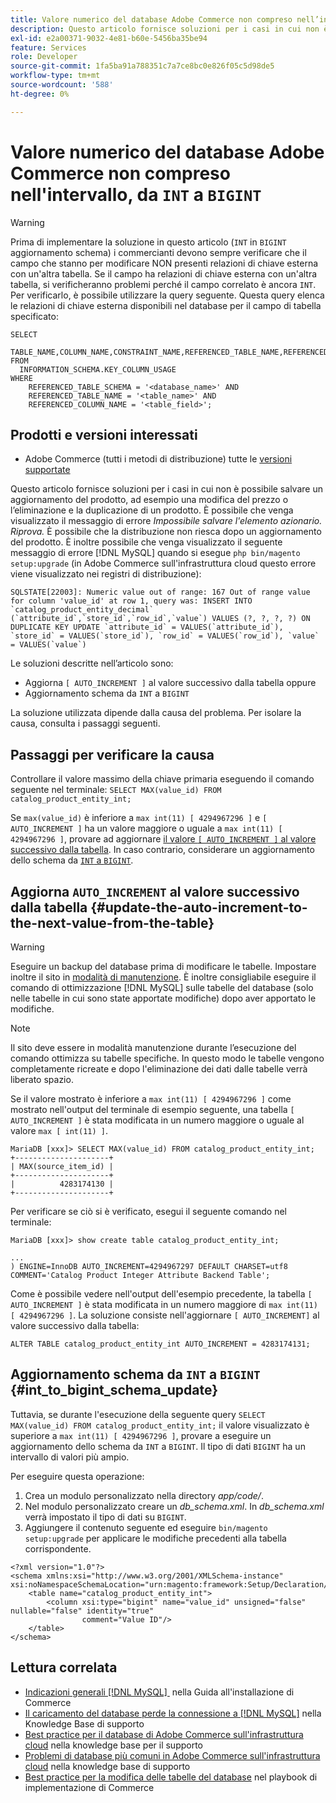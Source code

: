 ```yaml
---
title: Valore numerico del database Adobe Commerce non compreso nell’intervallo, da "INT" a "BIGINT"
description: Questo articolo fornisce soluzioni per i casi in cui non è possibile salvare un aggiornamento del prodotto, ad esempio una modifica del prezzo o l’eliminazione e la duplicazione di un prodotto.
exl-id: e2a00371-9032-4e81-b60e-5456ba35be94
feature: Services
role: Developer
source-git-commit: 1fa5ba91a788351c7a7ce8bc0e826f05c5d98de5
workflow-type: tm+mt
source-wordcount: '588'
ht-degree: 0%

---
```


# Valore numerico del database Adobe Commerce non compreso nell&#39;intervallo, da `INT` a `BIGINT`

>[!WARNING]
>
>Prima di implementare la soluzione in questo articolo (`INT` in `BIGINT` aggiornamento schema) i commercianti devono sempre verificare che il campo che stanno per modificare NON presenti relazioni di chiave esterna con un&#39;altra tabella. Se il campo ha relazioni di chiave esterna con un&#39;altra tabella, si verificheranno problemi perché il campo correlato è ancora `INT`. Per verificarlo, è possibile utilizzare la query seguente. Questa query elenca le relazioni di chiave esterna disponibili nel database per il campo di tabella specificato:
>
>```mysql
>SELECT 
>     TABLE_NAME,COLUMN_NAME,CONSTRAINT_NAME,REFERENCED_TABLE_NAME,REFERENCED_COLUMN_NAME
>FROM
>   INFORMATION_SCHEMA.KEY_COLUMN_USAGE
>WHERE
>     REFERENCED_TABLE_SCHEMA = '<database_name>' AND
>     REFERENCED_TABLE_NAME = '<table_name>' AND
>     REFERENCED_COLUMN_NAME = '<table_field>';
>```

## Prodotti e versioni interessati

* Adobe Commerce (tutti i metodi di distribuzione) tutte le [versioni supportate](https://www.adobe.com/content/dam/cc/en/legal/terms/enterprise/pdfs/Adobe-Commerce-Software-Lifecycle-Policy.pdf)

Questo articolo fornisce soluzioni per i casi in cui non è possibile salvare un aggiornamento del prodotto, ad esempio una modifica del prezzo o l’eliminazione e la duplicazione di un prodotto.
È possibile che venga visualizzato il messaggio di errore *Impossibile salvare l&#39;elemento azionario. Riprova.* È possibile che la distribuzione non riesca dopo un aggiornamento del prodotto. È inoltre possibile che venga visualizzato il seguente messaggio di errore [!DNL MySQL] quando si esegue `php bin/magento setup:upgrade` (in Adobe Commerce sull&#39;infrastruttura cloud questo errore viene visualizzato nei registri di distribuzione):

```mysql
SQLSTATE[22003]: Numeric value out of range: 167 Out of range value for column 'value_id' at row 1, query was: INSERT INTO `catalog_product_entity_decimal` (`attribute_id`,`store_id`,`row_id`,`value`) VALUES (?, ?, ?, ?) ON DUPLICATE KEY UPDATE `attribute_id` = VALUES(`attribute_id`), `store_id` = VALUES(`store_id`), `row_id` = VALUES(`row_id`), `value` = VALUES(`value`)
```

Le soluzioni descritte nell’articolo sono:
* Aggiorna `[ AUTO_INCREMENT ]` al valore successivo dalla tabella oppure
* Aggiornamento schema da `INT` a `BIGINT`

La soluzione utilizzata dipende dalla causa del problema. Per isolare la causa, consulta i passaggi seguenti.

## Passaggi per verificare la causa


Controllare il valore massimo della chiave primaria eseguendo il comando seguente nel terminale: `SELECT MAX(value_id) FROM catalog_product_entity_int;`

Se `max(value_id)` è inferiore a `max int(11) [ 4294967296 ]` e `[ AUTO_INCREMENT ]` ha un valore maggiore o uguale a `max int(11) [ 4294967296 ]`, provare ad aggiornare [il valore `[ AUTO_INCREMENT ]` al valore successivo dalla tabella](#update-the-auto-increment-to-the-next-value-from-the-table). In caso contrario, considerare un aggiornamento dello schema da [`INT` a `BIGINT`](#int_to_bigint_schema_update).

## Aggiorna `AUTO_INCREMENT` al valore successivo dalla tabella {#update-the-auto-increment-to-the-next-value-from-the-table}

>[!WARNING]
>
>Eseguire un backup del database prima di modificare le tabelle. Impostare inoltre il sito in [modalità di manutenzione](https://experienceleague.adobe.com/docs/commerce-operations/configuration-guide/setup/application-modes.html?lang=it#maintenance-mode). È inoltre consigliabile eseguire il comando di ottimizzazione [!DNL MySQL] sulle tabelle del database (solo nelle tabelle in cui sono state apportate modifiche) dopo aver apportato le modifiche.

>[!NOTE]
>
>Il sito deve essere in modalità manutenzione durante l’esecuzione del comando ottimizza su tabelle specifiche. In questo modo le tabelle vengono completamente ricreate e dopo l&#39;eliminazione dei dati dalle tabelle verrà liberato spazio.

Se il valore mostrato è inferiore a `max int(11) [ 4294967296 ]` come mostrato nell&#39;output del terminale di esempio seguente, una tabella `[ AUTO_INCREMENT ]` è stata modificata in un numero maggiore o uguale al valore `max [ int(11) ]`.

```mariadb
MariaDB [xxx]> SELECT MAX(value_id) FROM catalog_product_entity_int;
+---------------------+
| MAX(source_item_id) |
+---------------------+
|          4283174130 |
+---------------------+
```

Per verificare se ciò si è verificato, esegui il seguente comando nel terminale:

```
MariaDB [xxx]> show create table catalog_product_entity_int;

...
) ENGINE=InnoDB AUTO_INCREMENT=4294967297 DEFAULT CHARSET=utf8 COMMENT='Catalog Product Integer Attribute Backend Table';
```

Come è possibile vedere nell&#39;output dell&#39;esempio precedente, la tabella `[ AUTO_INCREMENT ]` è stata modificata in un numero maggiore di `max int(11) [ 4294967296 ]`. La soluzione consiste nell&#39;aggiornare `[ AUTO_INCREMENT]` al valore successivo dalla tabella:

```
ALTER TABLE catalog_product_entity_int AUTO_INCREMENT = 4283174131;
```

## Aggiornamento schema da `INT` a `BIGINT` {#int_to_bigint_schema_update}

Tuttavia, se durante l&#39;esecuzione della seguente query `SELECT MAX(value_id) FROM catalog_product_entity_int;` il valore visualizzato è superiore a `max int(11) [ 4294967296 ]`, provare a eseguire un aggiornamento dello schema da `INT` a `BIGINT`. Il tipo di dati `BIGINT` ha un intervallo di valori più ampio.

Per eseguire questa operazione:

1. Crea un modulo personalizzato nella directory *app/code/*.
1. Nel modulo personalizzato creare un *db_schema.xml*. In *db_schema.xml* verrà impostato il tipo di dati su `BIGINT`.
1. Aggiungere il contenuto seguente ed eseguire `bin/magento setup:upgrade` per applicare le modifiche precedenti alla tabella corrispondente.

```
<?xml version="1.0"?>
<schema xmlns:xsi="http://www.w3.org/2001/XMLSchema-instance" xsi:noNamespaceSchemaLocation="urn:magento:framework:Setup/Declaration/Schema/etc/schema.xsd">
    <table name="catalog_product_entity_int">
        <column xsi:type="bigint" name="value_id" unsigned="false" nullable="false" identity="true"
                comment="Value ID"/>
    </table>
</schema>
```


## Lettura correlata

* [Indicazioni generali [!DNL MySQL] &#x200B;](https://experienceleague.adobe.com/docs/commerce-operations/installation-guide/prerequisites/database-server/mysql.html?lang=it) nella Guida all&#39;installazione di Commerce
* [Il caricamento del database perde la connessione a  [!DNL MySQL]](https://experienceleague.adobe.com/docs/commerce-knowledge-base/kb/troubleshooting/database/database-upload-loses-connection-to-mysql.html?lang=it) nella Knowledge Base di supporto
* [Best practice per il database di Adobe Commerce sull&#39;infrastruttura cloud](https://experienceleague.adobe.com/docs/commerce-knowledge-base/kb/best-practices/database/database-best-practices-for-magento-commerce-cloud.html?lang=it) nella knowledge base per il supporto
* [Problemi di database più comuni in Adobe Commerce sull&#39;infrastruttura cloud](https://experienceleague.adobe.com/docs/commerce-knowledge-base/kb/best-practices/database/most-common-database-issues-in-magento-commerce-cloud.html?lang=it) nella knowledge base di supporto
* [Best practice per la modifica delle tabelle del database](https://experienceleague.adobe.com/it/docs/commerce-operations/implementation-playbook/best-practices/development/modifying-core-and-third-party-tables#why-adobe-recommends-avoiding-modifications) nel playbook di implementazione di Commerce
